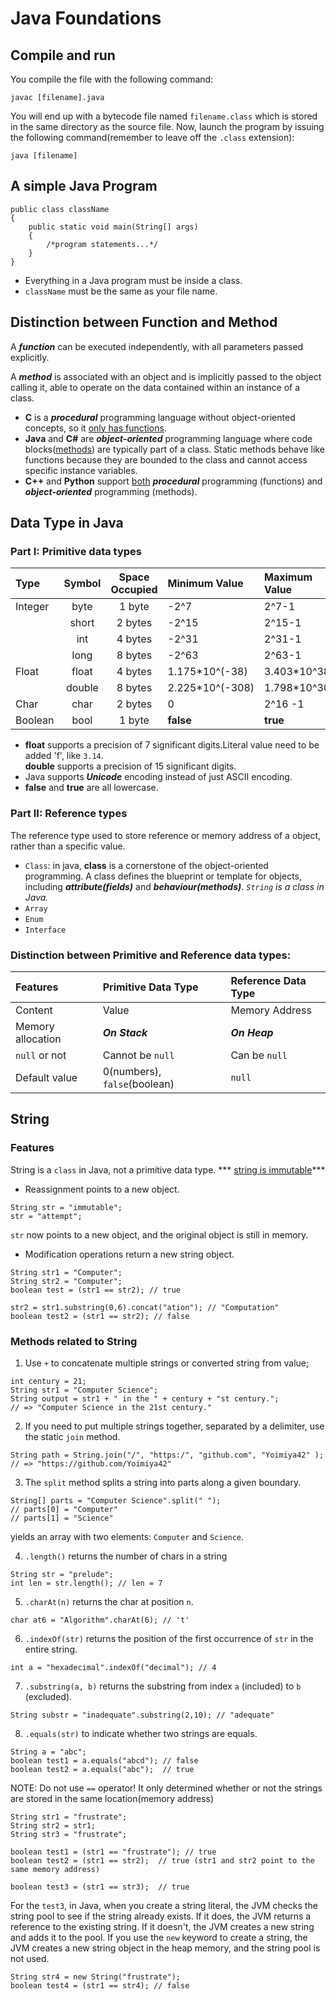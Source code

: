 # Java Foundations

## Compile and run

You compile the file with the following command:
```
javac [filename].java
```
You will end up with a bytecode file named `filename.class` which is stored in the same directory as the source file.
Now, launch the program by issuing the following command(remember to leave off the `.class` extension):
```
java [filename]
```

## A simple Java Program
```
public class className
{
    public static void main(String[] args)
    {
        /*program statements...*/
    }
}
```

- Everything in a Java program must be inside a class.  
- `className` must be the same as your file name.


## Distinction between Function and Method

A ***function*** can be executed independently, with all parameters passed explicitly.

A ***method*** is associated with an object and is implicitly passed to the object calling it, able to operate on the data contained within an instance of a class.

- **C** is a ***procedural*** programming language without object-oriented concepts, so it <ins>only has functions</ins>.
- **Java** and **C#** are ***object-oriented*** programming language where code blocks(<ins>methods</ins>) are typically part of a class. Static methods behave like functions because they are bounded to the class and cannot access specific instance variables.
- **C++** and **Python** support <ins>both</ins> ***procedural*** programming (functions) and ***object-oriented*** programming (methods).


## Data Type in Java

### Part I: Primitive data types

| Type | Symbol | Space Occupied | Minimum Value | Maximum Value | Default Value|
|:-----|:------:|:--------------:|:--------------|:--------------|:------------:|
|Integer|byte| 1 byte| -2^7| 2^7-1|0|
|       |short|	2 bytes| -2^15 | 2^15-1| 0|	
|       | int|	4 bytes	| -2^31 |2^31-1| 0|
|       |long| 8 bytes | -2^63 | 2^63-1| 0L|
|Float| float| 4 bytes| 1.175*10^(-38) | 3.403*10^38|0.0f|
|     |double| 8 bytes| 2.225*10^(-308)|1.798*10^308|0.0|
|Char | char | 2 bytes| 0| 2^16 -1|0|
|Boolean|bool| 1 byte | **false** | **true**|_false_| 

- **float** supports a precision of 7 significant digits.Literal value need to be added 'f', like `3.14`.  
  **double** supports a precision of 15 significant digits.
- Java supports ***Unicode*** encoding instead of just ASCII encoding.
- **false** and **true** are all lowercase.

### Part II: Reference types
The reference type used to store reference or memory address of a object, rather than a specific value.

- `Class`: in java, **class** is a cornerstone of the object-oriented programming. A class defines the blueprint or template for objects, including ***attribute(fields)*** and ***behaviour(methods)***.
  *`String` is a class in Java.*
- `Array`
- `Enum`
- `Interface`

### Distinction between Primitive and Reference data types:

|Features| Primitive Data Type| Reference Data Type|
|:-------|:-------------------|:-------------------|
|Content | Value | Memory Address|
|Memory allocation| ***On Stack***| ***On Heap***|
|`null` or not| Cannot be `null` | Can be `null`|
|Default value| 0(numbers), `false`(boolean)| `null`|



## String
### Features
String is a `class` in Java, not a primitive data type. 
*** <ins>string is immutable</ins>***
- Reassignment points to a new object.
```
String str = "immutable";
str = "attempt"; 
```
`str` now points to a new object, and the original object is still in memory.

- Modification operations return a new string object.
```
String str1 = "Computer";
String str2 = "Computer";
boolean test = (str1 == str2); // true

str2 = str1.substring(0,6).concat("ation"); // "Computation"
boolean test2 = (str1 == str2); // false
```



### Methods related to String
1. Use `+` to concatenate multiple strings or converted string from value;
```
int century = 21;
String str1 = "Computer Science";
String output = str1 + " in the " + century + "st century.";
// => "Computer Science in the 21st century."
```
2. If you need to put multiple strings together, separated by a delimiter, use the static `join` method.
```
String path = String.join("/", "https:/", "github.com", "Yoimiya42" );
// => "https://github.com/Yoimiya42"
```
3. The `split` method splits a string into parts along a given boundary.
```
String[] parts = "Computer Science".split(" ");
// parts[0] = "Computer"
// parts[1] = "Science"
```
yields an array with two elements: `Computer` and `Science`.

4. `.length()` returns the number of chars in a string
```
String str = "prelude";
int len = str.length(); // len = 7
```
5. `.charAt(n)` returns the char at position `n`.
```
char at6 = "Algorithm".charAt(6); // 't'
```
6. `.indexOf(str)` returns the position of the first occurrence of `str` in the entire string.
```
int a = "hexadecimal".indexOf("decimal"); // 4
```
7. `.substring(a, b)` returns the substring from index `a` (included) to `b` (excluded).
```
String substr = "inadequate".substring(2,10); // "adequate"
```
8. `.equals(str)` to indicate whether two strings are equals.
```
String a = "abc";
boolean test1 = a.equals("abcd"); // false
boolean test2 = a.equals("abc");  // true
```
NOTE: Do not use `==` operator! It only determined whether or not the strings are stored in the same location(memory address)
```
String str1 = "frustrate";
String str2 = str1;
String str3 = "frustrate";

boolean test1 = (str1 == "frustrate"); // true 
boolean test2 = (str1 == str2);  // true (str1 and str2 point to the same memory address)

boolean test3 = (str1 == str3);  // true 
```
For the `test3`, in Java, when you create a string literal, the JVM checks the string pool to see if the string already exists. If it does, the JVM returns a reference to the existing string. If it doesn't, the JVM creates a new string and adds it to the pool.
If you use the `new` keyword to create a string, the JVM creates a new string object in the heap memory, and the string pool is not used.
```
String str4 = new String("frustrate");
boolean test4 = (str1 == str4); // false
```